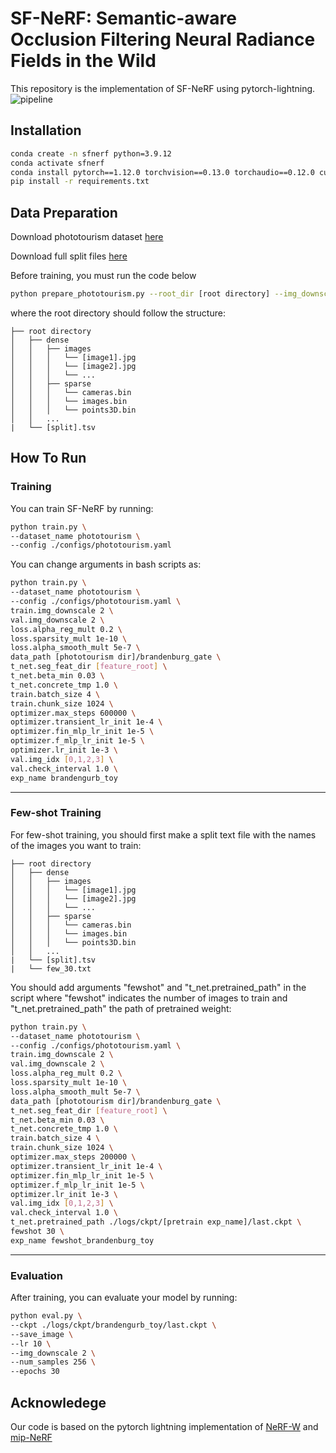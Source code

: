 # SF-NeRF: Semantic-aware Occlusion Filtering Neural Radiance Fields in the Wild
This repository is the implementation of SF-NeRF using pytorch-lightning.
![pipeline](https://user-images.githubusercontent.com/59645285/209291784-cbb3831b-126d-4b83-bc43-1d8e431f6665.png)


## Installation
```bash
conda create -n sfnerf python=3.9.12
conda activate sfnerf
conda install pytorch==1.12.0 torchvision==0.13.0 torchaudio==0.12.0 cudatoolkit=11.3 -c pytorch
pip install -r requirements.txt
```
## Data Preparation
Download phototourism dataset [here](https://www.cs.ubc.ca/~kmyi/imw2020/data.html)

Download full split files [here](https://nerf-w.github.io/)

Before training, you must run the code below
```bash
python prepare_phototourism.py --root_dir [root directory] --img_downscale [downscale factor (original 1)]
```
where the root directory should follow the structure:
```                                                                                    
├── root directory
│   ├── dense                                                                                                  
│   │   ├── images                                                                                                                             
│   │   │   └── [image1].jpg                                                                      
│   │   │   └── [image2].jpg
│   │   │   └── ...
│   │   ├── sparse                                                                                                                             
│   │   │   └── cameras.bin
│   │   │   └── images.bin   
│   │   │   └── points3D.bin
│   │   ...
|   └── [split].tsv
```

## How To Run
### Training
You can train SF-NeRF by running:
```bash
python train.py \
--dataset_name phototourism \
--config ./configs/phototourism.yaml
```

You can change arguments in bash scripts as:
```bash
python train.py \
--dataset_name phototourism \
--config ./configs/phototourism.yaml \
train.img_downscale 2 \
val.img_downscale 2 \
loss.alpha_reg_mult 0.2 \
loss.sparsity_mult 1e-10 \
loss.alpha_smooth_mult 5e-7 \
data_path [phototourism dir]/brandenburg_gate \
t_net.seg_feat_dir [feature_root] \
t_net.beta_min 0.03 \
t_net.concrete_tmp 1.0 \
train.batch_size 4 \
train.chunk_size 1024 \
optimizer.max_steps 600000 \
optimizer.transient_lr_init 1e-4 \
optimizer.fin_mlp_lr_init 1e-5 \
optimizer.f_mlp_lr_init 1e-5 \
optimizer.lr_init 1e-3 \
val.img_idx [0,1,2,3] \
val.check_interval 1.0 \
exp_name brandengurb_toy
```
---
### Few-shot Training
For few-shot training, you should first make a split text file with the names of the images you want to train:
```                                                                                    
├── root directory
│   ├── dense                                                                                                  
│   │   ├── images                                                                                                                             
│   │   │   └── [image1].jpg                                                                      
│   │   │   └── [image2].jpg
│   │   │   └── ...
│   │   ├── sparse                                                                                                                             
│   │   │   └── cameras.bin
│   │   │   └── images.bin   
│   │   │   └── points3D.bin
│   │   ...
|   └── [split].tsv
|   └── few_30.txt
```
You should add arguments "fewshot" and "t_net.pretrained_path" in the script where "fewshot" indicates the number of images to train and "t_net.pretrained_path" the path of pretrained weight:
```bash
python train.py \
--dataset_name phototourism \
--config ./configs/phototourism.yaml \
train.img_downscale 2 \
val.img_downscale 2 \
loss.alpha_reg_mult 0.2 \
loss.sparsity_mult 1e-10 \
loss.alpha_smooth_mult 5e-7 \
data_path [phototourism dir]/brandenburg_gate \
t_net.seg_feat_dir [feature_root] \
t_net.beta_min 0.03 \
t_net.concrete_tmp 1.0 \
train.batch_size 4 \
train.chunk_size 1024 \
optimizer.max_steps 200000 \
optimizer.transient_lr_init 1e-4 \
optimizer.fin_mlp_lr_init 1e-5 \
optimizer.f_mlp_lr_init 1e-5 \
optimizer.lr_init 1e-3 \
val.img_idx [0,1,2,3] \
val.check_interval 1.0 \
t_net.pretrained_path ./logs/ckpt/[pretrain exp_name]/last.ckpt \
fewshot 30 \
exp_name fewshot_brandenburg_toy
```
---
### Evaluation
After training, you can evaluate your model by running:
```bash
python eval.py \
--ckpt ./logs/ckpt/brandengurb_toy/last.ckpt \
--save_image \
--lr 10 \
--img_downscale 2 \
--num_samples 256 \
--epochs 30
```
## Acknowledege
Our code is based on the pytorch lightning implementation of [NeRF-W](https://github.com/kwea123/nerf_pl/tree/nerfw/) and [mip-NeRF](https://github.com/hjxwhy/mipnerf_pl)
